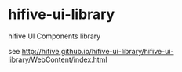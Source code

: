 hifive-ui-library
====================

hifive UI Components library

see http://hifive.github.io/hifive-ui-library/hifive-ui-library/WebContent/index.html
